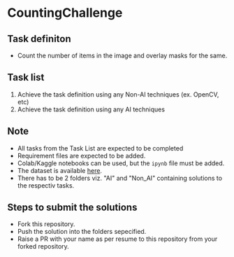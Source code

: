 # CountingChallenge

## Task definiton
* Count the number of items in the image and overlay masks for the same.

## Task list
1) Achieve the task definition using any Non-AI techniques (ex. OpenCV, etc)
2) Achieve the task definition using any AI techniques

## Note
* All tasks from the Task List are expected to be completed
* Requirement files are expected to be added.
* Colab/Kaggle notebooks can be used, but the ```ipynb``` file must be added.
* The dataset is available [here](https://drive.google.com/drive/folders/1TuM4CgGI3WBqOHNFjuzjaEzLOH5Yw43_?usp=sharing).
* There has to be 2 folders viz. "AI" and "Non_AI" containing solutions to the respectiv tasks.

## Steps to submit the solutions
* Fork this repository.
* Push the solution into the folders sepecified.
* Raise a PR with your name as per resume to this repository from your forked repository.
